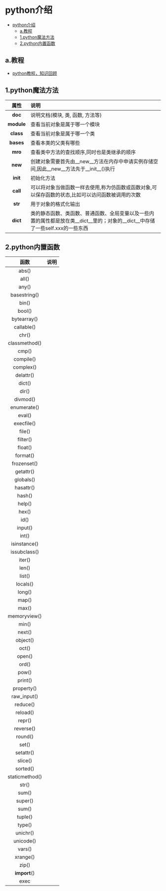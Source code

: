 # python介绍

<!-- vim-markdown-toc Marked -->

- [python介绍](#python介绍)
  - [a.教程](#a教程)
  - [1.python魔法方法](#1python魔法方法)
  - [2.python内置函数](#2python内置函数)

<!-- vim-markdown-toc -->

## a.教程

- [python教程，知识回顾](http://c.biancheng.net/python/)

## 1.python魔法方法

| 属性 | 说明 |
| :--: | :--- |
| __doc__ | 说明文档(模块, 类, 函数, 方法等) |
| __module__ | 查看当前对象是属于哪一个模块 |
| __class__ | 查看当前对象是属于哪一个类 |
| __bases__ | 查看本类的父类有哪些 |
| __mro__ | 查看类中方法的查找顺序,同时也是类继承的顺序 |
| __new__ | 创建对象需要首先由__new__方法在内存中申请实例存储空间,因此__new__方法先于__init__()执行 |
| __init__ | 初始化方法 |
| __call__ | 可以将对象当做函数一样去使用,称为仿函数或函数对象,可以保存函数的状态,比如可以访问函数被调用的次数 |
| __str__ | 用于对象的格式化输出 |
| __dict__ | 类的静态函数、类函数、普通函数、全局变量以及一些内置的属性都是放在类__dict__里的；对象的__dict__中存储了一些self.xxx的一些东西 |

## 2.python内置函数

| 函数 | 说明 |
| :---: | :--- |
| abs() | |
| all() | |
| any() | |
| basestring() | |
| bin() | |
| bool() | |
| bytearray() | |
| callable() | |
| chr() | |
| classmethod() | |
| cmp() | |
| compile() | |
| complex() | |
| delattr() | |
| dict() | |
| dir() | |
| divmod() | |
| enumerate() | |
| eval() | |
| execfile() | |
| file() | |
| filter() | |
| float() | |
| format() | |
| frozenset() | |
| getattr() | |
| globals() | |
| hasattr() | |
| hash() | |
| help() | |
| hex() | |
| id() | |
| input() | |
| int() | |
| isinstance() | |
| issubclass() | |
| iter() | |
| len() | |
| list() | |
| locals() | |
| long() | |
| map() | |
| max() | |
| memoryview() | |
| min() | |
| next() | |
| object() | |
| oct() | |
| open() | |
| ord() | |
| pow() | |
| print() | |
| property() | |
| raw_input() | |
| reduce() | |
| reload() | |
| repr() | |
| reverse() | |
| round() | |
| set() | |
| setattr() | |
| slice() | |
| sorted() | |
| staticmethod() | |
| str() | |
| sum() | |
| super() | |
| sum() | |
| tuple() | |
| type() | |
| unichr() | |
| unicode() | |
| vars() | |
| xrange() | |
| zip() | |
| __import__() | |
|exec | |
